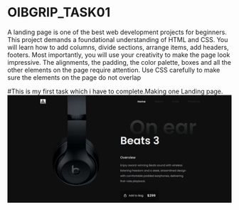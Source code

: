 # OIBGRIP_TASK01
A landing page is one of the best web development projects for beginners. This project demands a foundational understanding of HTML and CSS. You will learn how to add columns, divide sections, arrange items, add headers, footers. Most importantly, you will use your creativity to make the page look impressive. The alignments, the padding, the color palette, boxes and all the other elements on the page require attention. Use CSS carefully to make sure the elements on the page do not overlap





#This is my first task which i have to complete.Making one Landing page.
![alt text](https://github.com/Shrikant-Surwase/OIBGRIP_TASK01/blob/d1a471208825a8d10de21e3d512f6279a26766a1/Screenshot%20from%202022-09-21%2018-59-39.png)
